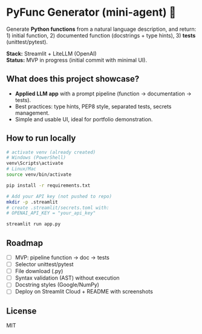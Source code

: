 # PyFunc Generator (mini-agent) 🐍

Generate **Python functions** from a natural language description, and
return: 1) initial function, 2) documented function (docstrings + type
hints), 3) **tests** (unittest/pytest).

**Stack:** Streamlit + LiteLLM (OpenAI)\
**Status:** MVP in progress (initial commit with minimal UI).

## What does this project showcase?

-   **Applied LLM app** with a prompt pipeline (function → documentation
    → tests).
-   Best practices: type hints, PEP8 style, separated tests, secrets
    management.
-   Simple and usable UI, ideal for portfolio demonstration.

## How to run locally

``` bash
# activate venv (already created)
# Windows (PowerShell)
venv\Scripts\activate
# Linux/Mac
source venv/bin/activate

pip install -r requirements.txt

# Add your API key (not pushed to repo)
mkdir -p .streamlit
# create .streamlit/secrets.toml with:
# OPENAI_API_KEY = "your_api_key"

streamlit run app.py
```

## Roadmap

-   [ ] MVP: pipeline function → doc → tests
-   [ ] Selector unittest/pytest
-   [ ] File download (.py)
-   [ ] Syntax validation (AST) without execution
-   [ ] Docstring styles (Google/NumPy)
-   [ ] Deploy on Streamlit Cloud + README with screenshots

## License

MIT
